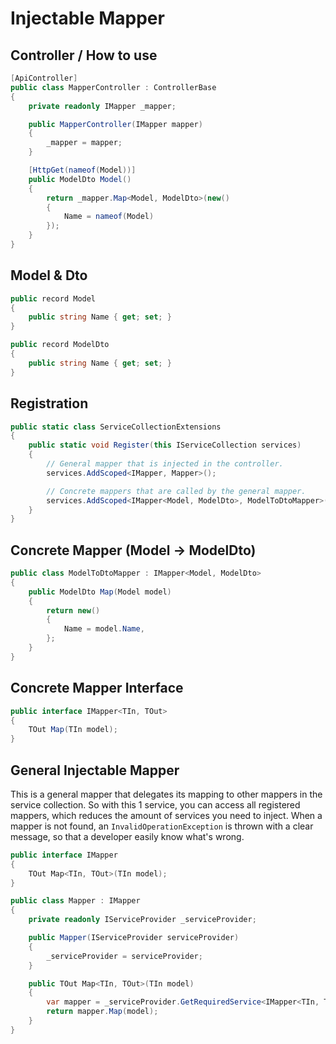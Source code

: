 # Injectable Mapper


## Controller / How to use

```cs
[ApiController]
public class MapperController : ControllerBase
{
    private readonly IMapper _mapper;

    public MapperController(IMapper mapper)
    {
        _mapper = mapper;
    }

    [HttpGet(nameof(Model))]
    public ModelDto Model()
    {
        return _mapper.Map<Model, ModelDto>(new()
        {
            Name = nameof(Model)
        });
    }
}
```

## Model & Dto

```cs
public record Model
{
    public string Name { get; set; }
}

public record ModelDto
{
    public string Name { get; set; }
}
```

## Registration

```cs
public static class ServiceCollectionExtensions
{
    public static void Register(this IServiceCollection services)
    {
        // General mapper that is injected in the controller.
        services.AddScoped<IMapper, Mapper>();

        // Concrete mappers that are called by the general mapper.
        services.AddScoped<IMapper<Model, ModelDto>, ModelToDtoMapper>();
    }
}
```

## Concrete Mapper (Model -> ModelDto)

```cs
public class ModelToDtoMapper : IMapper<Model, ModelDto>
{
    public ModelDto Map(Model model)
    {
        return new()
        {
            Name = model.Name,
        };
    }
}
```

## Concrete Mapper Interface

```cs
public interface IMapper<TIn, TOut>
{
    TOut Map(TIn model);
}
```


## General Injectable Mapper

This is a general mapper that delegates its mapping to other mappers in the service collection.
So with this 1 service, you can access all registered mappers, which reduces the amount of services you need to inject.
When a mapper is not found, an `InvalidOperationException` is thrown with a clear message, so that a developer easily know what's wrong.

```cs
public interface IMapper
{
    TOut Map<TIn, TOut>(TIn model);
}

public class Mapper : IMapper
{
    private readonly IServiceProvider _serviceProvider;

    public Mapper(IServiceProvider serviceProvider)
    {
        _serviceProvider = serviceProvider;
    }

    public TOut Map<TIn, TOut>(TIn model)
    {
        var mapper = _serviceProvider.GetRequiredService<IMapper<TIn, TOut>>();
        return mapper.Map(model);
    }
}
```